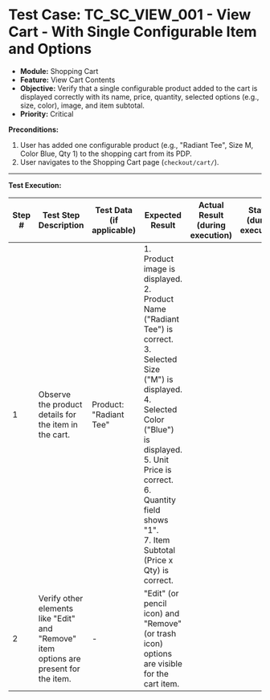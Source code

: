 # Test Case: TC_SC_VIEW_001 - View Cart - With Single Configurable Item and Options

* **Module:** Shopping Cart
* **Feature:** View Cart Contents
* **Objective:** Verify that a single configurable product added to the cart is displayed correctly with its name, price, quantity, selected options (e.g., size, color), image, and item subtotal.
* **Priority:** Critical

**Preconditions:**
1.  User has added one configurable product (e.g., "Radiant Tee", Size M, Color Blue, Qty 1) to the shopping cart from its PDP.
2.  User navigates to the Shopping Cart page (`checkout/cart/`).

---
**Test Execution:**

| Step # | Test Step Description                                                                 | Test Data (if applicable)                     | Expected Result                                                                                                                               | Actual Result (during execution) | Status (during execution) | Notes (during execution) |
|--------|---------------------------------------------------------------------------------------|-----------------------------------------------|-----------------------------------------------------------------------------------------------------------------------------------------------|----------------------------------|---------------------------|--------------------------|
| 1      | Observe the product details for the item in the cart.                                 | Product: "Radiant Tee"                        | 1. Product image is displayed. <br> 2. Product Name ("Radiant Tee") is correct. <br> 3. Selected Size ("M") is displayed. <br> 4. Selected Color ("Blue") is displayed. <br> 5. Unit Price is correct. <br> 6. Quantity field shows "1". <br> 7. Item Subtotal (Price x Qty) is correct. |                                  |                           |                          |
| 2      | Verify other elements like "Edit" and "Remove" item options are present for the item. | -                                             | "Edit" (or pencil icon) and "Remove" (or trash icon) options are visible for the cart item.                                                 |                                  |                           |                          |
